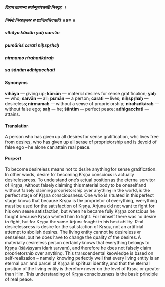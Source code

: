 ##### विहाय कामान्यः सर्वान्पुमांश्चरति निःस्पृहः ।
##### निर्ममो निरहङ्कार स शान्तिमधिगच्छति ॥ ७१ ॥

##### vihāya kāmān yaḥ sarvān
##### pumāṁś carati niḥspṛhaḥ
##### nirmamo nirahaṅkāraḥ
##### sa śāntim adhigacchati

#### Synonyms

**vihāya** — giving up; **kāmān** — material desires for sense gratification; **yaḥ** — who; **sarvān** — all; **pumān** — a person; **carati** — lives; **niḥspṛhaḥ** — desireless; **nirmamaḥ** — without a sense of proprietorship; **nirahaṅkāraḥ** — without false ego; **saḥ** — he; **śāntim** — perfect peace; **adhigacchati** — attains.

#### Translation

A person who has given up all desires for sense gratification, who lives free from desires, who has given up all sense of proprietorship and is devoid of false ego – he alone can attain real peace.

#### Purport

To become desireless means not to desire anything for sense gratification. In other words, desire for becoming Kṛṣṇa conscious is actually desirelessness. To understand one’s actual position as the eternal servitor of Kṛṣṇa, without falsely claiming this material body to be oneself and without falsely claiming proprietorship over anything in the world, is the perfect stage of Kṛṣṇa consciousness. One who is situated in this perfect stage knows that because Kṛṣṇa is the proprietor of everything, everything must be used for the satisfaction of Kṛṣṇa. Arjuna did not want to fight for his own sense satisfaction, but when he became fully Kṛṣṇa conscious he fought because Kṛṣṇa wanted him to fight. For himself there was no desire to fight, but for Kṛṣṇa the same Arjuna fought to his best ability. Real desirelessness is desire for the satisfaction of Kṛṣṇa, not an artificial attempt to abolish desires. The living entity cannot be desireless or senseless, but he does have to change the quality of the desires. A materially desireless person certainly knows that everything belongs to Kṛṣṇa (īśāvāsyam idaṁ sarvam), and therefore he does not falsely claim proprietorship over anything. This transcendental knowledge is based on self-realization – namely, knowing perfectly well that every living entity is an eternal part and parcel of Kṛṣṇa in spiritual identity, and that the eternal position of the living entity is therefore never on the level of Kṛṣṇa or greater than Him. This understanding of Kṛṣṇa consciousness is the basic principle of real peace.
